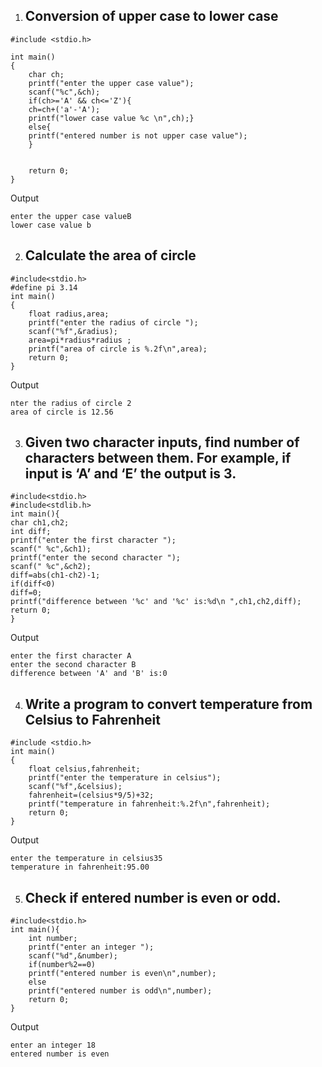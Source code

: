 1. ## Conversion  of upper case to lower case
```
#include <stdio.h>

int main() 
{
    char ch;
    printf("enter the upper case value");
    scanf("%c",&ch);
    if(ch>='A' && ch<='Z'){
    ch=ch+('a'-'A');
    printf("lower case value %c \n",ch);}
    else{
    printf("entered number is not upper case value");
    }
    

    return 0;
}
```
Output
```
enter the upper case valueB
lower case value b 
```
2. ## Calculate the area of circle
```
#include<stdio.h>
#define pi 3.14
int main()
{
    float radius,area;
    printf("enter the radius of circle ");
    scanf("%f",&radius);
    area=pi*radius*radius ;
    printf("area of circle is %.2f\n",area);
    return 0;
}
```
Output
```
nter the radius of circle 2
area of circle is 12.56
```
3. ## Given two character inputs, find number of characters between them. For example, if input is ‘A’ and ‘E’ the output is 3.
```
#include<stdio.h>
#include<stdlib.h>
int main(){
char ch1,ch2;
int diff;
printf("enter the first character ");
scanf(" %c",&ch1);
printf("enter the second character ");
scanf(" %c",&ch2);
diff=abs(ch1-ch2)-1;
if(diff<0)
diff=0;
printf("difference between '%c' and '%c' is:%d\n ",ch1,ch2,diff);
return 0;
}
```
Output
```
enter the first character A
enter the second character B
difference between 'A' and 'B' is:0
 ```
4. ## Write a program to convert temperature from Celsius to Fahrenheit 
```
#include <stdio.h>
int main()
{
    float celsius,fahrenheit;
    printf("enter the temperature in celsius");
    scanf("%f",&celsius);
    fahrenheit=(celsius*9/5)+32;
    printf("temperature in fahrenheit:%.2f\n",fahrenheit);
    return 0;
}
```
Output
```
enter the temperature in celsius35
temperature in fahrenheit:95.00
```
5. ## Check if entered number is even or odd.
```
#include<stdio.h>
int main(){
    int number;
    printf("enter an integer ");
    scanf("%d",&number);
    if(number%2==0)
    printf("entered number is even\n",number);
    else
    printf("entered number is odd\n",number);
    return 0;
}
```
Output 
```
enter an integer 18
entered number is even
```


